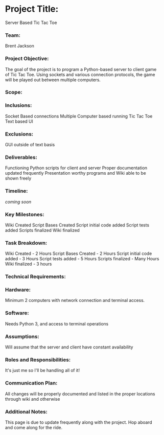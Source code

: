 # Project Title:
Server Based Tic Tac Toe

### Team:

Brent Jackson

### Project Objective:

The goal of the project is to program a Python-based server to client game of Tic Tac Toe. Using sockets and various connection protocols, the game will be played out between multiple computers.

### Scope:

### Inclusions:

Socket Based connections
Multiple Computer based running
Tic Tac Toe Text based UI

### Exclusions:

GUI outside of text basis

### Deliverables:

Functioning Python scripts for client and server
Proper documentation updated frequently
Presentation worthy programs and Wiki able to be shown freely

### Timeline:

*coming soon*

### Key Milestones:

Wiki Created
Script Bases Created
Script initial code added
Script tests added
Scripts finalized
Wiki finalized

### Task Breakdown:

Wiki Created - 2 Hours
Script Bases Created - 2 Hours
Script initial code added - 3 Hours
Script tests added - 5 Hours
Scripts finalized - Many Hours
Wiki finalized - 3 hours

### Technical Requirements:

### Hardware:

Minimum 2 computers with network connection and terminal access.

### Software:

Needs Python 3, and access to terminal operations

### Assumptions:

Will assume that the server and client have constant availability

### Roles and Responsibilities:

It's just me so I'll be handling all of it!

### Communication Plan:

All changes will be properly documented and listed in the proper locations through wiki and otherwise

### Additional Notes:

This page is due to update frequently along with the project. Hop aboard and come along for the ride.
